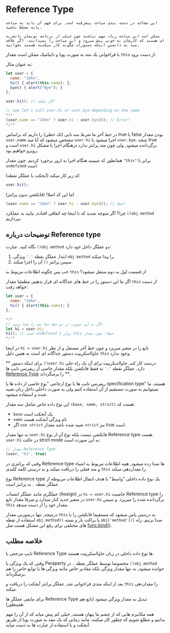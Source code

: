 
# Reference Type

```warn header="ویژگی یک زبان عمیق"
این مقاله در دسته بندی مباحث پیشرفته است, برای فهم آن باید به مباحث پایه مسلط باشید.

ممکن است این مباحث زیاد مهم نباشند چون خیلی از برنامه نویسان باتجربه ای هستند که کارشان به خوبی پیش میرود و این مباحث را نمیدانند. اگر علاقه مند به دانستن اینکه دستورات چگونه کار میکنند هستید بخوانید.
```

با فراخوانی یک متد به صورت پویا و داینامیک ممکن است مقدار `this` از دست برود.

به عنوان مثال:

```js run
let user = {
  name: "John",
  hi() { alert(this.name); },
  bye() { alert("Bye"); }
};

user.hi(); // کار میکند!

// now let's call user.hi or user.bye depending on the name
*!*
(user.name == "John" ? user.hi : user.bye)(); // Error!
*/!*
```

در خط آخر ما شرط سه تایی (تک خطی) را داریم که براساس true یا false بودن مقدار `user.name` مشخص میشود که آیا متد `user.hi` اجرا میشود یا `user.bye`. نتیجه true است و `user.hi` برگردانده میشود, ولی چون متد پرانتز ندارد درهنگام اجرا با مشکل روبرو خواهیم بود.

همانطور که میبینید هنگام اجرا به ارور برخورد کردیم. چون مقدار `"this"` برابر با `undefined` است.

کد زیر کار میکند (آبجکت با عملگر نقطه):
```js
user.hi();
```
اما این کد اصلا! (فانکشن بدون پرانتز)
```js
(user.name == "John" ? user.hi : user.bye)(); // خطا!
```

چرا؟ اگر متوجه شدید که تا اینجا چه اتفاقی افتاده, بیایید به عملکرد `()obj.method` بپردازیم.

## توضیحات درباره Reference type 

نگاه کنید. عبارت `()obj.method` دو عملگر داخل خود دارد:

1. ابتدا, عملگر نقطه `'.'` ویژگی `obj.method` را پیدا میکند.
2. سپس پرانتز `()` آن را اجرا میکند.


خب پس چگونه اطلاعات مربوط به `this` از قسمت اول به دوم منتقل میشود؟

اگر ما این دستور را در خط های جداگانه ای قرار بدهیم, مطمئنا مقدار `this` از دست خواهد رفت:

```js run
let user = {
  name: "John",
  hi() { alert(this.name); }
};

*!*
// اگر به این صورت در دو خط جدا متد را صدا بزنیم:
let hi = user.hi;
hi(); // است undefiend برابر با this خطا! چون مقدار
*/!*
```

در اینجا `hi = user.hi` تابع را در متغیر میریزد و چون خط آخر مستقل و از نظر جاوااسکریپت دستور جداگانه ای است به همین دلیل `this` وجود ندارد.

** برای اینکه دستور `()user.hi` درست کار کند, جاوااسکریپت برای آن یک راه حلی دارد. عملگر نقطه  `'.'` نه فقط فانکشن بلکه مقدار خاصی از ریفرنس تایپ ها [Reference Type](https://tc39.github.io/ecma262/#sec-reference-specification-type) را برمیگرداند  **.

ریفرنس تایپ ها یا نوع ارجاعی "نوع خاصی از داده ها یا specification type" هستند. ما نمیتوانیم به صورت مستقیم از آن استفاده کنیم ولی به صورت داخلی داخل زبان تعبیه شده و استفاده میشود.

این نوع داده خاص شامل سه مقدار `(base, name, strict)` هست که:
-  `base` یک آبجکت است
-  `name` نام ویژگی آبجکت هست
-   اگر `use strict` تعبیه شده باشد مقدار `strict` نیز true است.

نه تنها مقدار `user.hi` فانکشن نیست بلکه نوع آن از نوع Reference type هست. `user.hi` در حالت strict mode به این صورت است:

```js
// مقدار Reference Type
(user, "hi", true)
```
وقتی که پرانتزی در Reference type ها صدا زده میشود, همه اطلاعات مربوط به اشیاء و متد فعلی را دریافت میکند و به درستی کلمه کلیدی `this` را مقداردهی میکند. 

نوع Reference type یک نوع داده داخلی "واسط" با هدف انتقال اطلاعات مربوطه از عملگر نقطه `.` به پرانتز است.

عملگری مانند عملگر انتساب (Assign) در `hi = user.hi` خاصیت Reference type را در متغیر جدید کنار میذارد و صرفا مقدار تابع `user.hi` برگردانده شده را میریزد. و سپس `this` مقدار خود را از دست میدهد.

درنتیجه, تنها درصورتی مقدار `this` به درستی پاس میشود که مستقیما فانکشن را با استفاده از نقطه `obj.method()` یا براکت باز و بسته `obj['method']()` صدا بزنیم. راه های مختلفی برای رفع این مشکل هست مثل [func.bind()](/bind#solution-2-bind).

## خلاصه مطلب

تایپ مرجعی یا Reference Type ها نوع داده داخلی در زبان جاوااسکریپت هستند.

وقتی که یک ویژگی یا Peraperty مخصوصا توسط عملگر نقطه `.` در `()obj.method` خوانده میشود, نه تنها مقدار ویژگی بلکه مقادیر خاص مانند ویژگی ها یا توابع خاص را هم برمیگرداند.

بعد از اینکه متدی فراخوانی شد, عملگر پرانتز آبجکت را دریافت و `this` را مقداردهی میکند.

برای مابقی عملگر ها Reference Type تبدیل به مقدار ویژگی میشود (تابع هم همینطور).

همه مکانیزم هایی که از چشم ما پنهان هستند, خیلی کم پیش میاید که از آن را مهم بدانیم و مطلع شویم که چطور کار میکنند. مانند زمانی که یک مقد به صورت پویا از طریق آبجکت و با استفاده از عبارت ها به دست میاید.
